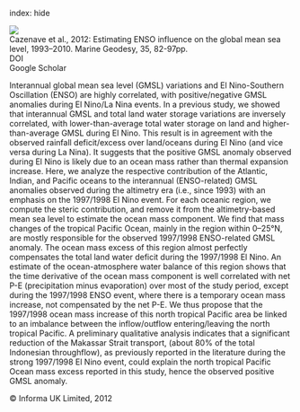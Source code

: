 index: hide

<div class="Citation">
    <div class="Citation-thumb CitationThumb-linked"  data-href="https://doi.org/10.1080/01490419.2012.718209">
      <img src="https://static.claimspace.cloud/climate-study-static/refs/thumbs/3/Cazenave_et_al_2012-thumb.png" />
    </div>

  <div class="Citation-body">
    <div class="Citation-text">Cazenave et al., 2012: Estimating ENSO influence on the global mean sea level, 1993–2010. <span class="Article-journal">Marine Geodesy, </span><span class="Article-volume">35, </span>82-97pp.</div>
    <div class="Citation-links">
      <div class="CitationLink" data-href="https://doi.org/10.1080/01490419.2012.718209">
        <div class="CitationLink-icon CitationLink-Doi"></div>
        <div class="CitationLink-text">DOI</div>
      </div>
      <div class="CitationLink" data-href="https://scholar.google.com/scholar?q=10.1080/01490419.2012.718209">
        <div class="CitationLink-icon CitationLink-Scholar"></div>
        <div class="CitationLink-text">Google Scholar</div>
      </div>
    </div>
  </div>
</div>

Interannual global mean sea level (GMSL) variations and El Nino-Southern Oscillation (ENSO) are highly correlated, with positive/negative GMSL anomalies during El Nino/La Nina events. In a previous study, we showed that interannual GMSL and total land water storage variations are inversely correlated, with lower-than-average total water storage on land and higher-than-average GMSL during El Nino. This result is in agreement with the observed rainfall deficit/excess over land/oceans during El Nino (and vice versa during La Nina). It suggests that the positive GMSL anomaly observed during El Nino is likely due to an ocean mass rather than thermal expansion increase. Here, we analyze the respective contribution of the Atlantic, Indian, and Pacific oceans to the interannual (ENSO-related) GMSL anomalies observed during the altimetry era (i.e., since 1993) with an emphasis on the 1997/1998 El Nino event. For each oceanic region, we compute the steric contribution, and remove it from the altimetry-based mean sea level to estimate the ocean mass component. We find that mass changes of the tropical Pacific Ocean, mainly in the region within 0–25°N, are mostly responsible for the observed 1997/1998 ENSO-related GMSL anomaly. The ocean mass excess of this region almost perfectly compensates the total land water deficit during the 1997/1998 El Nino. An estimate of the ocean-atmosphere water balance of this region shows that the time derivative of the ocean mass component is well correlated with net P-E (precipitation minus evaporation) over most of the study period, except during the 1997/1998 ENSO event, where there is a temporary ocean mass increase, not compensated by the net P-E. We thus propose that the 1997/1998 ocean mass increase of this north tropical Pacific area be linked to an imbalance between the inflow/outflow entering/leaving the north tropical Pacific. A preliminary qualitative analysis indicates that a significant reduction of the Makassar Strait transport, (about 80% of the total Indonesian throughflow), as previously reported in the literature during the strong 1997/1998 El Nino event, could explain the north tropical Pacific Ocean mass excess reported in this study, hence the observed positive GMSL anomaly.

<div class="Citation-copy">
&copy; Informa UK Limited, 2012
</div>